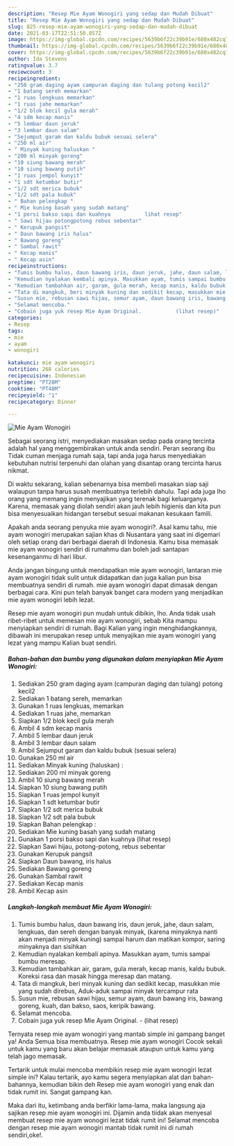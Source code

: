 ```yaml
---
description: "Resep Mie Ayam Wonogiri yang sedap dan Mudah Dibuat"
title: "Resep Mie Ayam Wonogiri yang sedap dan Mudah Dibuat"
slug: 825-resep-mie-ayam-wonogiri-yang-sedap-dan-mudah-dibuat
date: 2021-03-17T22:51:50.857Z
image: https://img-global.cpcdn.com/recipes/5639b6f22c39b91e/680x482cq70/mie-ayam-wonogiri-foto-resep-utama.jpg
thumbnail: https://img-global.cpcdn.com/recipes/5639b6f22c39b91e/680x482cq70/mie-ayam-wonogiri-foto-resep-utama.jpg
cover: https://img-global.cpcdn.com/recipes/5639b6f22c39b91e/680x482cq70/mie-ayam-wonogiri-foto-resep-utama.jpg
author: Ida Stevens
ratingvalue: 3.7
reviewcount: 3
recipeingredient:
- "250 gram daging ayam campuran daging dan tulang potong kecil2"
- "1 batang sereh memarkan"
- "1 ruas lengkuas memarkan"
- "1 ruas jahe memarkan"
- "1/2 blok kecil gula merah"
- "4 sdm kecap manis"
- "5 lembar daun jeruk"
- "3 lembar daun salam"
- "Sejumput garam dan kaldu bubuk sesuai selera"
- "250 ml air"
- " Minyak kuning haluskan "
- "200 ml minyak goreng"
- "10 siung bawang merah"
- "10 siung bawang putih"
- "1 ruas jempol kunyit"
- "1 sdt ketumbar butir"
- "1/2 sdt merica bubuk"
- "1/2 sdt pala bubuk"
- " Bahan pelengkap "
- " Mie kuning basah yang sudah matang"
- "1 porsi bakso sapi dan kuahnya           lihat resep"
- " Sawi hijau potongpotong rebus sebentar"
- " Kerupuk pangsit"
- " Daun bawang iris halus"
- " Bawang goreng"
- " Sambal rawit"
- " Kecap manis"
- " Kecap asin"
recipeinstructions:
- "Tumis bumbu halus, daun bawang iris, daun jeruk, jahe, daun salam, lengkuas, dan sereh dengan banyak minyak, (karena minyaknya nanti akan menjadi minyak kuning) sampai harum dan matikan kompor, saring minyaknya dan sisihkan"
- "Kemudian nyalakan kembali apinya. Masukkan ayam, tumis sampai bumbu meresap."
- "Kemudian tambahkan air, garam, gula merah, kecap manis, kaldu bubuk. Koreksi rasa dan masak hingga meresap dan matang."
- "Tata di mangkuk, beri minyak kuning dan sedikit kecap, masukkan mie yang sudah direbus, Aduk-aduk sampai minyak tercampur rata"
- "Susun mie, rebusan sawi hijau, semur ayam, daun bawang iris, bawang goreng, kuah, dan bakso, saos, keripik bawang."
- "Selamat mencoba."
- "Cobain juga yuk resep Mie Ayam Original.           (lihat resep)"
categories:
- Resep
tags:
- mie
- ayam
- wonogiri

katakunci: mie ayam wonogiri 
nutrition: 268 calories
recipecuisine: Indonesian
preptime: "PT28M"
cooktime: "PT48M"
recipeyield: "1"
recipecategory: Dinner

---
```



![Mie Ayam Wonogiri](https://img-global.cpcdn.com/recipes/5639b6f22c39b91e/680x482cq70/mie-ayam-wonogiri-foto-resep-utama.jpg)

Sebagai seorang istri, menyediakan masakan sedap pada orang tercinta adalah hal yang menggembirakan untuk anda sendiri. Peran seorang ibu Tidak cuman menjaga rumah saja, tapi anda juga harus menyediakan kebutuhan nutrisi terpenuhi dan olahan yang disantap orang tercinta harus nikmat.

Di waktu  sekarang, kalian sebenarnya bisa membeli masakan siap saji walaupun tanpa harus susah membuatnya terlebih dahulu. Tapi ada juga lho orang yang memang ingin menyajikan yang terenak bagi keluarganya. Karena, memasak yang diolah sendiri akan jauh lebih higienis dan kita pun bisa menyesuaikan hidangan tersebut sesuai makanan kesukaan famili. 



Apakah anda seorang penyuka mie ayam wonogiri?. Asal kamu tahu, mie ayam wonogiri merupakan sajian khas di Nusantara yang saat ini digemari oleh setiap orang dari berbagai daerah di Indonesia. Kamu bisa memasak mie ayam wonogiri sendiri di rumahmu dan boleh jadi santapan kesenanganmu di hari libur.

Anda jangan bingung untuk mendapatkan mie ayam wonogiri, lantaran mie ayam wonogiri tidak sulit untuk didapatkan dan juga kalian pun bisa membuatnya sendiri di rumah. mie ayam wonogiri dapat dimasak dengan berbagai cara. Kini pun telah banyak banget cara modern yang menjadikan mie ayam wonogiri lebih lezat.

Resep mie ayam wonogiri pun mudah untuk dibikin, lho. Anda tidak usah ribet-ribet untuk memesan mie ayam wonogiri, sebab Kita mampu menyiapkan sendiri di rumah. Bagi Kalian yang ingin menghidangkannya, dibawah ini merupakan resep untuk menyajikan mie ayam wonogiri yang lezat yang mampu Kalian buat sendiri.

<!--inarticleads1-->

##### Bahan-bahan dan bumbu yang digunakan dalam menyiapkan Mie Ayam Wonogiri:

1. Sediakan 250 gram daging ayam (campuran daging dan tulang) potong kecil2
1. Sediakan 1 batang sereh, memarkan
1. Gunakan 1 ruas lengkuas, memarkan
1. Sediakan 1 ruas jahe, memarkan
1. Siapkan 1/2 blok kecil gula merah
1. Ambil 4 sdm kecap manis
1. Ambil 5 lembar daun jeruk
1. Ambil 3 lembar daun salam
1. Ambil Sejumput garam dan kaldu bubuk (sesuai selera)
1. Gunakan 250 ml air
1. Sediakan  Minyak kuning (haluskan) :
1. Sediakan 200 ml minyak goreng
1. Ambil 10 siung bawang merah
1. Siapkan 10 siung bawang putih
1. Siapkan 1 ruas jempol kunyit
1. Siapkan 1 sdt ketumbar butir
1. Siapkan 1/2 sdt merica bubuk
1. Siapkan 1/2 sdt pala bubuk
1. Siapkan  Bahan pelengkap :
1. Sediakan  Mie kuning basah yang sudah matang
1. Gunakan 1 porsi bakso sapi dan kuahnya           (lihat resep)
1. Siapkan  Sawi hijau, potong-potong, rebus sebentar
1. Gunakan  Kerupuk pangsit
1. Siapkan  Daun bawang, iris halus
1. Sediakan  Bawang goreng
1. Gunakan  Sambal rawit
1. Sediakan  Kecap manis
1. Ambil  Kecap asin




<!--inarticleads2-->

##### Langkah-langkah membuat Mie Ayam Wonogiri:

1. Tumis bumbu halus, daun bawang iris, daun jeruk, jahe, daun salam, lengkuas, dan sereh dengan banyak minyak, (karena minyaknya nanti akan menjadi minyak kuning) sampai harum dan matikan kompor, saring minyaknya dan sisihkan
1. Kemudian nyalakan kembali apinya. Masukkan ayam, tumis sampai bumbu meresap.
1. Kemudian tambahkan air, garam, gula merah, kecap manis, kaldu bubuk. Koreksi rasa dan masak hingga meresap dan matang.
1. Tata di mangkuk, beri minyak kuning dan sedikit kecap, masukkan mie yang sudah direbus, Aduk-aduk sampai minyak tercampur rata
1. Susun mie, rebusan sawi hijau, semur ayam, daun bawang iris, bawang goreng, kuah, dan bakso, saos, keripik bawang.
1. Selamat mencoba.
1. Cobain juga yuk resep Mie Ayam Original. -           (lihat resep)




Ternyata resep mie ayam wonogiri yang mantab simple ini gampang banget ya! Anda Semua bisa membuatnya. Resep mie ayam wonogiri Cocok sekali untuk kamu yang baru akan belajar memasak ataupun untuk kamu yang telah jago memasak.

Tertarik untuk mulai mencoba membikin resep mie ayam wonogiri lezat simple ini? Kalau tertarik, ayo kamu segera menyiapkan alat dan bahan-bahannya, kemudian bikin deh Resep mie ayam wonogiri yang enak dan tidak rumit ini. Sangat gampang kan. 

Maka dari itu, ketimbang anda berfikir lama-lama, maka langsung aja sajikan resep mie ayam wonogiri ini. Dijamin anda tiidak akan menyesal membuat resep mie ayam wonogiri lezat tidak rumit ini! Selamat mencoba dengan resep mie ayam wonogiri mantab tidak rumit ini di rumah sendiri,oke!.

